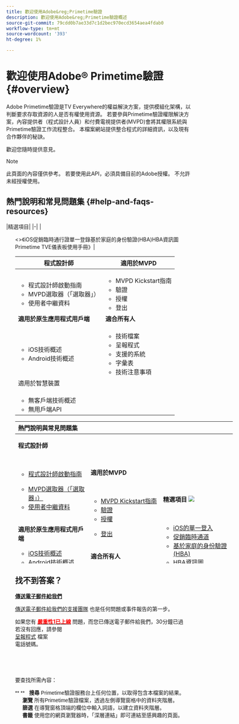 ```yaml
---
title: 歡迎使用Adobe&reg;Primetime驗證
description: 歡迎使用Adobe&reg;Primetime驗證概述
source-git-commit: 79cdd0b7ae33d7c1d2bec970ecd3654aea4fdab0
workflow-type: tm+mt
source-wordcount: '393'
ht-degree: 1%

---
```



# 歡迎使用Adobe® Primetime驗證 {#overview}

Adobe Primetime驗證是TV Everywhere的權益解決方案，提供模組化架構，以判斷要求存取資源的人是否有權使用資源。 若要參與Primetime驗證權限解決方案，內容提供者（程式設計人員）和付費電視提供者(MVPD)會將其權限系統與Primetime驗證工作流程整合。 本檔案網站提供整合程式的詳細資訊，以及現有合作夥伴的秘訣。

歡迎您隨時提供意見。

>[!NOTE]
>
>此頁面的內容僅供參考。 若要使用此API，必須具備目前的Adobe授權。 不允許未經授權使用。

## 熱門說明和常見問題集 {#help-and-faqs-resources}

|精選項目| |-| |<ul>&lt;>《iOS促銷臨時通行證單一登錄基於家庭的身份驗證(HBA)HBA資訊圖Primetime TVE儀表板使用手冊》|

| 程式設計師 | 適用於MVPD |
|----------------------------------------------------------------------------------|-------------------------------------------------------------------------------------------------|
| <ul><li>程式設計師啟動指南</li><li> MVPD選取器（「選取器」）</li><li>使用者中繼資料</li></ul> | <ul><li>MVPD Kickstart指南</li><li>驗證</li><li>授權</li><li>登出</li></ul> |
| **適用於原生應用程式用戶端** | **適合所有人** |
| <ul><li>iOS技術概述</li><li>Android技術概述</li></ul> | <ul><li>技術檔案</li><li>呈報程式</li><li>支援的系統</li><li>字彙表</li><li>技術注意事項</li></ul> |
| 適用於智慧裝置 |  |
| <ul><li>無客戶端技術概述</li><li>無用戶端API</li></ul> |

<div id="startcontainer">

<div class="table">

<table id="start-topic-table" data-border="0" data-cellpadding="0" data-cellspacing="0" style="height: 380px; width: 584px;">
<colgroup>
<col style="width: 33%" />
<col style="width: 33%" />
<col style="width: 33%" />
</colgroup>
<thead>
<tr class="header">
<th style="text-align: left;">熱門說明與常見問題集</th>
<th style="text-align: left;"> </th>
<th style="text-align: left;"> </th>
</tr>
</thead>
<tbody>
<tr class="odd">
<td style="text-align: left;"><p><strong>程式設計師</strong></p>
<p> </p>
<ul>
<li><a href="#">程式設計師啟動指南</a></li>
</ul>
<ul>
<li><a href="#obtaining_mvpd_list">MVPD選取器（「選取器」）</a></li>
<li><a href="#">使用者中繼資料</a></li>
</ul>
 
<p><strong>適用於原生應用程式用戶端</strong></p>
<ul>
<li><a href="#">iOS技術概述</a></li>
<li><a href="#">Android技術概述</a></li>
</ul>
<p> </p>
<p><strong>適用於智慧裝置</strong></p>
<ul>
<li><a href="http://tve.helpdocsonline.com/rest-api-overview">無客戶端技術概述</a></li>
<li><a href="https://tve.helpdocsonline.com/rest-api-reference">無用戶端API</a></li>
</ul>
<p> </p></td>
<td style="text-align: left;"><p><strong>適用於MVPD</strong></p>
<p> </p>
<ul>
<li><a href="#">MVPD Kickstart指南</a></li>
<li><a href="#">驗證</a></li>
<li><a href="#">授權</a></li>
</ul>
<ul>
<li><a href="#">登出</a></li>
</ul>
 
<p><strong>適合所有人</strong></p>
<ul>
<li><a href="#">技術檔案</a></li>
<li><a href="#">呈報程式</a></li>
<li><a href="#">支援的系統</a></li>
<li><a href="#">字彙表</a></li>
<li><a href="#">技術注意事項</a></li>
</ul></td>
<td style="text-align: left;"><p><strong>精選項目 <img src="https://dzf8vqv24eqhg.cloudfront.net/userfiles/258/326/ckfinder/images/1468939180_new.png?dc=201607190941-4" /></strong></p>
<p> </p>
<ul>
<li><a href="http://tve.helpdocsonline.com/ios/tvos-sso-changes">iOS的單一登入</a></li>
<li><a href="#">促銷臨時通道</a></li>
<li><a href="#">基於家庭的身份驗證(HBA)</a></li>
<li><a href="https://dzf8vqv24eqhg.cloudfront.net/userfiles/258/326/ckfinder/files/AdobeNewsletterHBA.pdf">HBA資訊圖</a></li>
<li><a href="#">Primetime TVE儀表板使用手冊</a></li>
</ul></td>
</tr>
</tbody>
</table>

</div>

<div class="block">

## 找不到答案？

[**傳送電子郵件給我們**](mailto:tve-support@adobe.com)

[傳送電子郵件給我們的支援團隊](mailto:tve-support@adobe.com) 也是任何問題或事件報告的第一步。

如果您有 [**<span style="color:#ff0000;">嚴重性1已上線</span>**](http://tve.helpdocsonline.com/escalation-procedures-2)
問題，而您已傳送電子郵件給我們，30分鐘已過\
若沒有回應，請參閱\
[呈報程式](#) 檔案\
電話號碼。

<div>

 

</div>

</div>

</div>

 

<span style="font-family: verdana, geneva, sans-serif;">要查找所需內容：</span>

<span style="font-family: verdana, geneva, sans-serif;">** **   **搜尋** Primetime驗證服務台上任何位置，以取得包含本檔案的結果。\
     **瀏覽** 所有Primetime驗證檔案，透過左側導覽窗格中的資料夾階層。\
     **篩選** 在導覽窗格頂端的欄位中輸入詞語，以建立資料夾階層。\
     **書籤** 使用您的網頁瀏覽器時，「深層連結」即可連結至感興趣的頁面。</span>
